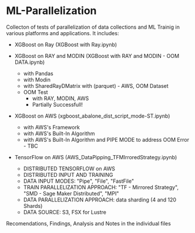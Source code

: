 # ML-Parallelization

Collecton of tests of parallelization of data collections and ML Trainig in various platforms and applications. It includes:
  - XGBoost on Ray (XGBoost with Ray.ipynb)
  - XGBoost on RAY and MODIN (XGBoost with RAY and MODIN - OOM DATA.ipynb)
    - with Pandas
    - with Modin
    - with SharedRayDMatrix with (parquet) - AWS, OOM Dataset
    - OOM Test
      - with RAY, MODIN, AWS
      - Partially Successfull!
  - XGBoost on AWS (xgboost_abalone_dist_script_mode-ST.ipynb)
    - with AWS's Framework
    - with AWS's Built-In Algorithm
    - with AWS's Built-In Algorithm and PIPE MODE to address OOM Error - TBC

- TensorFlow on AWS (AWS_DataPipping_TFMIrroredStrategy.ipynb)
    - DISTRIBUTED TENSORFLOW on AWS
    - DISTRIBUTED INPUT AND TRAINING
    - DATA INPUT MODES: "Pipe", "File", "FastFile"
    - TRAIN PARALLELIZATION APPROACH: "TF - Mirrored Strategy", "SMD - Sage Maker Distributed", "MPI"
    - DATA PARALLELIZATION APPROACH: data sharding (4 and 120 Shards)
    - DATA SOURCE: S3, FSX for Lustre

Recomendations, Findings, Analysis and Notes in the individual files

